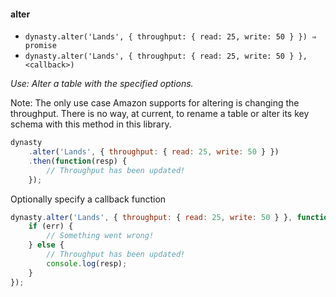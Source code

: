 #### alter

* `dynasty.alter('Lands', { throughput: { read: 25, write: 50 } }) ⇒ promise`
* `dynasty.alter('Lands', { throughput: { read: 25, write: 50 } }, <callback>)`

*Use: Alter a table with the specified options.*

Note: The only use case Amazon supports for altering is changing the throughput. There is no way, at current, to rename a table or alter its key schema with this method in this library.

```js
dynasty
    .alter('Lands', { throughput: { read: 25, write: 50 } })
    .then(function(resp) {
        // Throughput has been updated!
    });
```

Optionally specify a callback function

```js
dynasty.alter('Lands', { throughput: { read: 25, write: 50 } }, function(err, resp) {
    if (err) {
        // Something went wrong!
    } else {
        // Throughput has been updated!
        console.log(resp);
    }
});
```
